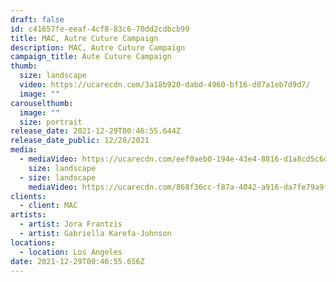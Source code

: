 ```yaml
---
draft: false
id: c41657fe-eeaf-4cf8-83c6-70dd2cdbcb99
title: MAC, Autre Cuture Campaign
description: MAC, Autre Cuture Campaign
campaign_title: Aute Cuture Campaign
thumb:
  size: landscape
  video: https://ucarecdn.com/3a18b920-dabd-4960-bf16-d07a1eb7d9d7/
  image: ""
carouselthumb:
  image: ""
  size: portrait
release_date: 2021-12-29T00:46:55.644Z
release_date_public: 12/28/2021
media:
  - mediaVideo: https://ucarecdn.com/eef0aeb0-194e-43e4-8816-d1a8cd5c6d84/
    size: landscape
  - size: landscape
    mediaVideo: https://ucarecdn.com/868f36cc-f87a-4042-a916-da7fe79a9f82/
clients:
  - client: MAC
artists:
  - artist: Jora Frantzis
  - artist: Gabriella Karefa-Johnson
locations:
  - location: Los Angeles
date: 2021-12-29T00:46:55.656Z
---
```

